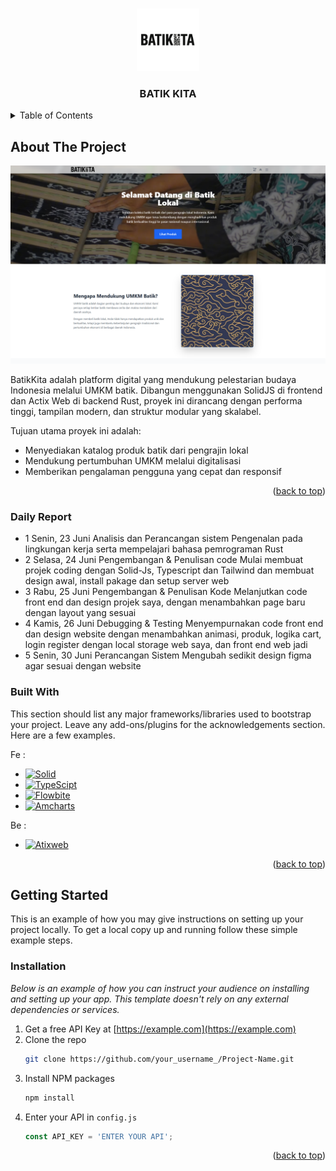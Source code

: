 
<a name="readme-top"></a>


<!-- PROJECT LOGO -->
<br />
<div align="center">
  <a href="https://github.com/PKL-SST-2025/BatikKita-Fe?tab=readme-ov-file">
    <img src="images/logo.png" alt="Logo" width="100" height="100">
  </a>

  <h3 align="center">BATIK KITA</h3>
  
</div>



<!-- TABLE OF CONTENTS -->
<details>
  <summary>Table of Contents</summary>
  <ol>
    <li>
      <a href="#about-the-project">About The Project</a>
      <ul>
        <li><a href="#daily-report">Daily Report</a></li>
        <li><a href="#built-with">Built With</a></li>
      </ul>
    </li>
    <li>
      <a href="#getting-started">Getting Started</a>
      <ul>
        <li><a href="#installation">Installation</a></li>
      </ul>
    </li>
  </ol>
</details>



<!-- ABOUT THE PROJECT -->
## About The Project

[![Product Name Screen Shot][product-screenshot]](https://example.com)

BatikKita adalah platform digital yang mendukung pelestarian budaya Indonesia melalui UMKM batik. Dibangun menggunakan SolidJS di frontend dan Actix Web di backend Rust, proyek ini dirancang dengan performa tinggi, tampilan modern, dan struktur modular yang skalabel.

Tujuan utama proyek ini adalah:
- Menyediakan katalog produk batik dari pengrajin lokal
- Mendukung pertumbuhan UMKM melalui digitalisasi
- Memberikan pengalaman pengguna yang cepat dan responsif


<p align="right">(<a href="#readme-top">back to top</a>)</p>



### Daily Report

* 1	Senin, 23 Juni	Analisis dan Perancangan sistem	Pengenalan pada lingkungan kerja serta mempelajari bahasa pemrograman Rust
* 2	Selasa, 24 Juni	Pengembangan & Penulisan code	Mulai membuat projek coding dengan Solid-Js, Typescript dan Tailwind dan membuat design awal, install pakage dan setup server web 
* 3	Rabu, 25 Juni	Pengembangan & Penulisan Kode	Melanjutkan code front end dan design projek saya, dengan menambahkan page baru dengan layout yang sesuai
* 4	Kamis, 26 Juni	Debugging & Testing	Menyempurnakan code front end dan design website dengan menambahkan animasi, produk, logika cart, login register dengan local storage web saya, dan front end web jadi
* 5	Senin, 30 Juni	Perancangan Sistem	Mengubah sedikit design figma agar sesuai dengan website



### Built With

This section should list any major frameworks/libraries used to bootstrap your project. Leave any add-ons/plugins for the acknowledgements section. Here are a few examples.

Fe :
* [![Solid][Solid.js]][Solid-url]
* [![TypeScipt][TypeScript]][Type-url]
* [![Flowbite][Flowbite]][Flow-url]
* [![Amcharts][Amcharts]][Chart-url]

Be :
* [![Atixweb][Atixweb]][Atix-url]
  
<p align="right">(<a href="#readme-top">back to top</a>)</p>



<!-- GETTING STARTED -->
## Getting Started

This is an example of how you may give instructions on setting up your project locally.
To get a local copy up and running follow these simple example steps.


### Installation

_Below is an example of how you can instruct your audience on installing and setting up your app. This template doesn't rely on any external dependencies or services._

1. Get a free API Key at [https://example.com](https://example.com)
2. Clone the repo
   ```sh
   git clone https://github.com/your_username_/Project-Name.git
   ```
3. Install NPM packages
   ```sh
   npm install
   ```
4. Enter your API in `config.js`
   ```js
   const API_KEY = 'ENTER YOUR API';
   ```

<p align="right">(<a href="#readme-top">back to top</a>)</p>

<!-- MARKDOWN LINKS & IMAGES -->
<!-- https://www.markdownguide.org/basic-syntax/#reference-style-links -->
[contributors-shield]: https://img.shields.io/github/contributors/othneildrew/Best-README-Template.svg?style=for-the-badge
[contributors-url]: https://github.com/graphs/contributors
[forks-shield]: https://img.shields.io/github/forks/othneildrew/Best-README-Template.svg?style=for-the-badge
[forks-url]: https://github.com/network/members
[stars-shield]: https://img.shields.io/github/stars/othneildrew/Best-README-Template.svg?style=for-the-badge
[stars-url]: https://github.com/stargazers
[issues-shield]: https://img.shields.io/github/issues/othneildrew/Best-README-Template.svg?style=for-the-badge
[issues-url]: https://github.com/issues
[license-shield]: https://img.shields.io/github/license/othneildrew/Best-README-Template.svg?style=for-the-badge
[license-url]: https://github.com/blob/master/LICENSE.txt
[linkedin-shield]: https://img.shields.io/badge/-LinkedIn-black.svg?style=for-the-badge&logo=linkedin&colorB=555
[linkedin-url]: https://linkedin.com/in/othneildrew
[product-screenshot]: images/screenshot.png
[Solid.js]: https://img.shields.io/badge/solid.js-000000?style=for-the-badge&logo=soliddotjs&logoColor=white
[Solid-url]: https://www.solidjs.com/
[TypeScript]: https://img.shields.io/badge/TypeScript-719af4?style=for-the-badge&logo=soliddotjs&logoColor=white
[Type-url]: https://www.typescriptlang.org/
[Flowbite]: https://img.shields.io/badge/Flowbite-111827?style=for-the-badge&logo=soliddotjs&logoColor=white
[Flow-url]: https://flowbite.com/
[Amcharts]: https://img.shields.io/badge/Amcharts%205-262626?style=for-the-badge&logo=soliddotjs&logoColor=white
[Chart-url]: https://www.amcharts.com/
[Atixweb]: https://img.shields.io/badge/AtixWeb-0a191c?style=for-the-badge&logo=soliddotjs&logoColor=white
[Atix-url]: https://actix.rs/
[Laravel.com]: https://img.shields.io/badge/Laravel-FF2D20?style=for-the-badge&logo=laravel&logoColor=white
[Laravel-url]: https://laravel.com
[Bootstrap.com]: https://img.shields.io/badge/Bootstrap-563D7C?style=for-the-badge&logo=bootstrap&logoColor=white
[Bootstrap-url]: https://getbootstrap.com
[JQuery.com]: https://img.shields.io/badge/jQuery-0769AD?style=for-the-badge&logo=jquery&logoColor=white
[JQuery-url]: https://jquery.com 
